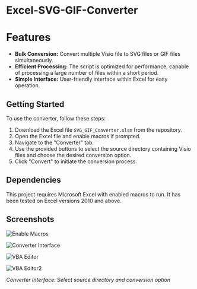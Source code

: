 # Excel-SVG-GIF-Converter

# Features

- **Bulk Conversion:** Convert multiple Visio file to SVG files or GIF files simultaneously.
- **Efficient Processing:** The script is optimized for performance, capable of processing a large number of files within a short period.
- **Simple Interface:** User-friendly interface within Excel for easy operation.

## Getting Started

To use the converter, follow these steps:

1. Download the Excel file `SVG_GIF_Converter.xlsm` from the repository.
2. Open the Excel file and enable macros if prompted.
3. Navigate to the "Converter" tab.
4. Use the provided buttons to select the source directory containing Visio files and choose the desired conversion option.
5. Click "Convert" to initiate the conversion process.

## Dependencies

This project requires Microsoft Excel with enabled macros to run. It has been tested on Excel versions 2010 and above.

## Screenshots

![Enable Macros](/screenshots/Screenshot%202024-02-21%20at%203.42.59 PM.png)

![Converter Interface](/screenshots/Screenshot%202024-02-21%20at%203.43.07 PM.png)

![VBA Editor](/screenshots/Screenshot%202024-02-21%20at%203.51.48 PM.png)

![VBA Editor2](/screenshots/Screenshot%202024-02-21%20at%203.56.10 PM.png)

*Converter Interface: Select source directory and conversion option*
